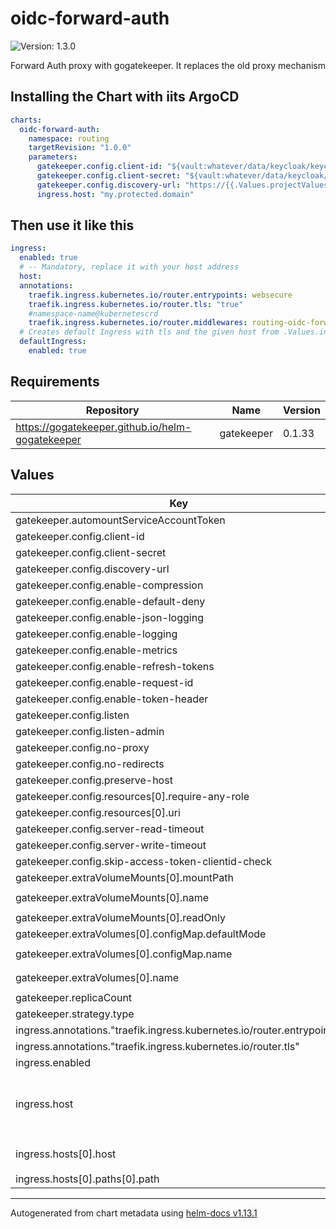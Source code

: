 # oidc-forward-auth

![Version: 1.3.0](https://img.shields.io/badge/Version-1.3.0-informational?style=flat-square)

Forward Auth proxy with gogatekeeper. It replaces the old proxy mechanism

## Installing the Chart with iits ArgoCD

```yaml
charts:
  oidc-forward-auth:
    namespace: routing
    targetRevision: "1.0.0"
    parameters:
      gatekeeper.config.client-id: "${vault:whatever/data/keycloak/keycloak_proxy_admin#client_id}"
      gatekeeper.config.client-secret: "${vault:whatever/data/keycloak/keycloak_proxy_admin#client_secret}"
      gatekeeper.config.discovery-url: "https://{{.Values.projectValues.authDomain}}/realms/{{.Values.projectValues.context}}"
      ingress.host: "my.protected.domain"
```

## Then use it like this

```yaml
ingress:
  enabled: true
  # -- Mandatory, replace it with your host address
  host:
  annotations:
    traefik.ingress.kubernetes.io/router.entrypoints: websecure
    traefik.ingress.kubernetes.io/router.tls: "true"
    #namespace-name@kubernetescrd
    traefik.ingress.kubernetes.io/router.middlewares: routing-oidc-forward-auth@kubernetescrd
  # Creates default Ingress with tls and the given host from .Values.ingress.host
  defaultIngress:
    enabled: true
```

## Requirements

| Repository | Name | Version |
|------------|------|---------|
| https://gogatekeeper.github.io/helm-gogatekeeper | gatekeeper | 0.1.33 |

## Values

| Key | Type | Default | Description |
|-----|------|---------|-------------|
| gatekeeper.automountServiceAccountToken | bool | `true` |  |
| gatekeeper.config.client-id | string | `nil` | Required |
| gatekeeper.config.client-secret | string | `nil` | Required |
| gatekeeper.config.discovery-url | string | `nil` | Required |
| gatekeeper.config.enable-compression | bool | `true` |  |
| gatekeeper.config.enable-default-deny | bool | `false` |  |
| gatekeeper.config.enable-json-logging | bool | `true` |  |
| gatekeeper.config.enable-logging | bool | `false` |  |
| gatekeeper.config.enable-metrics | bool | `false` |  |
| gatekeeper.config.enable-refresh-tokens | bool | `false` |  |
| gatekeeper.config.enable-request-id | bool | `true` |  |
| gatekeeper.config.enable-token-header | bool | `false` |  |
| gatekeeper.config.listen | string | `"0.0.0.0:3000"` |  |
| gatekeeper.config.listen-admin | string | `":4000"` |  |
| gatekeeper.config.no-proxy | bool | `true` |  |
| gatekeeper.config.no-redirects | bool | `false` |  |
| gatekeeper.config.preserve-host | bool | `true` |  |
| gatekeeper.config.resources[0].require-any-role | bool | `true` |  |
| gatekeeper.config.resources[0].uri | string | `"/*"` |  |
| gatekeeper.config.server-read-timeout | string | `"300s"` |  |
| gatekeeper.config.server-write-timeout | string | `"300s"` |  |
| gatekeeper.config.skip-access-token-clientid-check | bool | `true` |  |
| gatekeeper.extraVolumeMounts[0].mountPath | string | `"/tmp"` |  |
| gatekeeper.extraVolumeMounts[0].name | string | `"oidc-forward-auth-no-permission-link"` |  |
| gatekeeper.extraVolumeMounts[0].readOnly | bool | `true` |  |
| gatekeeper.extraVolumes[0].configMap.defaultMode | int | `511` |  |
| gatekeeper.extraVolumes[0].configMap.name | string | `"oidc-forward-auth-no-permission-link"` |  |
| gatekeeper.extraVolumes[0].name | string | `"oidc-forward-auth-no-permission-link"` |  |
| gatekeeper.replicaCount | int | `1` |  |
| gatekeeper.strategy.type | string | `"RollingUpdate"` |  |
| ingress.annotations."traefik.ingress.kubernetes.io/router.entrypoints" | string | `"websecure"` |  |
| ingress.annotations."traefik.ingress.kubernetes.io/router.tls" | string | `"true"` |  |
| ingress.enabled | bool | `true` |  |
| ingress.host | string | `nil` | Required, replace it with your host address |
| ingress.hosts[0].host | string | `"{{ .Values.ingress.host }}"` |  |
| ingress.hosts[0].paths[0].path | string | `"/oauth"` |  |

----------------------------------------------
Autogenerated from chart metadata using [helm-docs v1.13.1](https://github.com/norwoodj/helm-docs/releases/v1.13.1)
